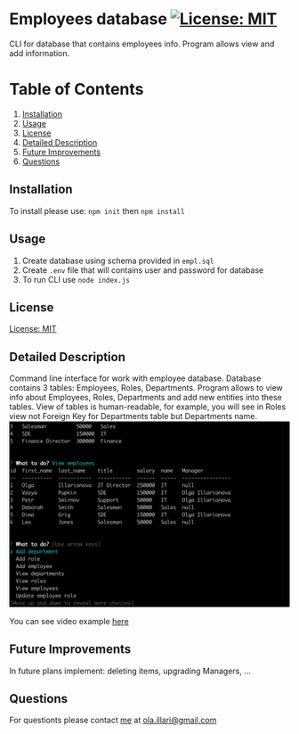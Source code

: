 # Employees database [![License: MIT](https://img.shields.io/badge/License-MIT-yellow.svg)](https://opensource.org/licenses/MIT)
  CLI for database that contains employees info. Program allows view and add information.
  # Table of Contents
  1. [Installation](#installation)
  2. [Usage](#usage)
  3. [License](#license)
  4. [Detailed Description](#detailed-description)
  5. [Future Improvements](#future-improvements)
  6. [Questions](#questions)
## Installation
To install please use: 
`npm init` then  `npm install`
## Usage
1. Create database using schema provided in `empl.sql` 
2. Create `.env` file that will contains user and password for database
3. To run CLI use 
`node index.js`
## License
[License: MIT](https://opensource.org/licenses/MIT)
## Detailed Description
Command line interface for work with employee database. Database contains 3 tables: Employees, Roles, Departments. Program allows to view info about Employees, Roles, Departments and add new entities into these tables.
View of tables is human-readable, for example, you will see in Roles view not Foreign Key for Departments table but Departments name. 
![screenshot](./screenshot/cli.png)

You can see video example [here]() 
## Future Improvements
In future plans implement: deleting items, upgrading Managers, ...
## Questions
For questionts please contact [me](https://github.com/Myau5x) at ola.illari@gmail.com
 

